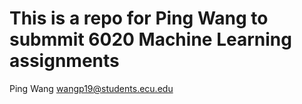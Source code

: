 # This is a repo for Ping Wang to submmit 6020 Machine Learning assignments

Ping Wang  wangp19@students.ecu.edu

